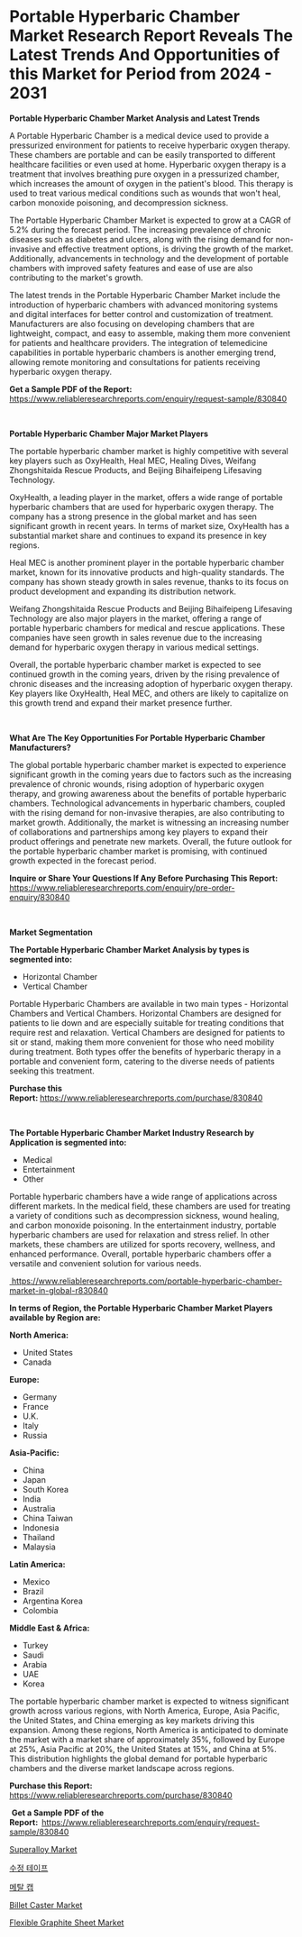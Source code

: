 <p><h1>Portable Hyperbaric Chamber Market Research Report Reveals The Latest Trends And Opportunities of this Market for Period from 2024 - 2031</h1></p><p><strong>Portable Hyperbaric Chamber Market Analysis and Latest Trends</strong></p>
<p><p>A Portable Hyperbaric Chamber is a medical device used to provide a pressurized environment for patients to receive hyperbaric oxygen therapy. These chambers are portable and can be easily transported to different healthcare facilities or even used at home. Hyperbaric oxygen therapy is a treatment that involves breathing pure oxygen in a pressurized chamber, which increases the amount of oxygen in the patient's blood. This therapy is used to treat various medical conditions such as wounds that won't heal, carbon monoxide poisoning, and decompression sickness.</p><p>The Portable Hyperbaric Chamber Market is expected to grow at a CAGR of 5.2% during the forecast period. The increasing prevalence of chronic diseases such as diabetes and ulcers, along with the rising demand for non-invasive and effective treatment options, is driving the growth of the market. Additionally, advancements in technology and the development of portable chambers with improved safety features and ease of use are also contributing to the market's growth.</p><p>The latest trends in the Portable Hyperbaric Chamber Market include the introduction of hyperbaric chambers with advanced monitoring systems and digital interfaces for better control and customization of treatment. Manufacturers are also focusing on developing chambers that are lightweight, compact, and easy to assemble, making them more convenient for patients and healthcare providers. The integration of telemedicine capabilities in portable hyperbaric chambers is another emerging trend, allowing remote monitoring and consultations for patients receiving hyperbaric oxygen therapy.</p></p>
<p><strong>Get a Sample PDF of the Report:&nbsp;</strong> <a href="https://www.reliableresearchreports.com/enquiry/request-sample/830840">https://www.reliableresearchreports.com/enquiry/request-sample/830840</a></p>
<p>&nbsp;</p>
<p><strong>Portable Hyperbaric Chamber Major Market Players</strong></p>
<p><p>The portable hyperbaric chamber market is highly competitive with several key players such as OxyHealth, Heal MEC, Healing Dives, Weifang Zhongshitaida Rescue Products, and Beijing Bihaifeipeng Lifesaving Technology. </p><p>OxyHealth, a leading player in the market, offers a wide range of portable hyperbaric chambers that are used for hyperbaric oxygen therapy. The company has a strong presence in the global market and has seen significant growth in recent years. In terms of market size, OxyHealth has a substantial market share and continues to expand its presence in key regions.</p><p>Heal MEC is another prominent player in the portable hyperbaric chamber market, known for its innovative products and high-quality standards. The company has shown steady growth in sales revenue, thanks to its focus on product development and expanding its distribution network.</p><p>Weifang Zhongshitaida Rescue Products and Beijing Bihaifeipeng Lifesaving Technology are also major players in the market, offering a range of portable hyperbaric chambers for medical and rescue applications. These companies have seen growth in sales revenue due to the increasing demand for hyperbaric oxygen therapy in various medical settings.</p><p>Overall, the portable hyperbaric chamber market is expected to see continued growth in the coming years, driven by the rising prevalence of chronic diseases and the increasing adoption of hyperbaric oxygen therapy. Key players like OxyHealth, Heal MEC, and others are likely to capitalize on this growth trend and expand their market presence further.</p></p>
<p>&nbsp;</p>
<p><strong>What Are The Key Opportunities For Portable Hyperbaric Chamber Manufacturers?</strong></p>
<p><p>The global portable hyperbaric chamber market is expected to experience significant growth in the coming years due to factors such as the increasing prevalence of chronic wounds, rising adoption of hyperbaric oxygen therapy, and growing awareness about the benefits of portable hyperbaric chambers. Technological advancements in hyperbaric chambers, coupled with the rising demand for non-invasive therapies, are also contributing to market growth. Additionally, the market is witnessing an increasing number of collaborations and partnerships among key players to expand their product offerings and penetrate new markets. Overall, the future outlook for the portable hyperbaric chamber market is promising, with continued growth expected in the forecast period.</p></p>
<p><strong>Inquire or Share Your Questions If Any Before Purchasing This Report:</strong> <a href="https://www.reliableresearchreports.com/enquiry/pre-order-enquiry/830840">https://www.reliableresearchreports.com/enquiry/pre-order-enquiry/830840</a></p>
<p>&nbsp;</p>
<p><strong>Market Segmentation</strong></p>
<p><strong>The Portable Hyperbaric Chamber Market Analysis by types is segmented into:</strong></p>
<p><ul><li>Horizontal Chamber</li><li>Vertical Chamber</li></ul></p>
<p><p>Portable Hyperbaric Chambers are available in two main types - Horizontal Chambers and Vertical Chambers. Horizontal Chambers are designed for patients to lie down and are especially suitable for treating conditions that require rest and relaxation. Vertical Chambers are designed for patients to sit or stand, making them more convenient for those who need mobility during treatment. Both types offer the benefits of hyperbaric therapy in a portable and convenient form, catering to the diverse needs of patients seeking this treatment.</p></p>
<p><strong>Purchase this Report:&nbsp;</strong><a href="https://www.reliableresearchreports.com/purchase/830840">https://www.reliableresearchreports.com/purchase/830840</a></p>
<p>&nbsp;</p>
<p><strong>The Portable Hyperbaric Chamber Market Industry Research by Application is segmented into:</strong></p>
<p><ul><li>Medical</li><li>Entertainment</li><li>Other</li></ul></p>
<p><p>Portable hyperbaric chambers have a wide range of applications across different markets. In the medical field, these chambers are used for treating a variety of conditions such as decompression sickness, wound healing, and carbon monoxide poisoning. In the entertainment industry, portable hyperbaric chambers are used for relaxation and stress relief. In other markets, these chambers are utilized for sports recovery, wellness, and enhanced performance. Overall, portable hyperbaric chambers offer a versatile and convenient solution for various needs.</p></p>
<p><a href="https://www.reliableresearchreports.com/portable-hyperbaric-chamber-market-in-global-r830840">&nbsp;https://www.reliableresearchreports.com/portable-hyperbaric-chamber-market-in-global-r830840</a></p>
<p><strong>In terms of Region, the Portable Hyperbaric Chamber Market Players available by Region are:</strong></p>
<p>
    <p> <strong> North America: </strong>
        <ul>
            <li>United States</li>
            <li>Canada</li>
        </ul>
        </p> 
    <p> <strong> Europe: </strong>
        <ul>
            <li>Germany</li>
            <li>France</li>
            <li>U.K.</li>
            <li>Italy</li>
            <li>Russia</li>
        </ul>
        </p> 
    <p> <strong> Asia-Pacific: </strong>
        <ul>
            <li>China</li>
            <li>Japan</li>
            <li>South Korea</li>
            <li>India</li>
            <li>Australia</li>
            <li>China Taiwan</li>
            <li>Indonesia</li>
            <li>Thailand</li>
            <li>Malaysia</li>
        </ul>
        </p> 
    <p> <strong> Latin America: </strong>
        <ul>
            <li>Mexico</li>
            <li>Brazil</li>
            <li>Argentina Korea</li>
            <li>Colombia</li>
        </ul>
        </p> 
    <p> <strong> Middle East & Africa: </strong>
        <ul>
            <li>Turkey</li>
            <li>Saudi</li>
            <li>Arabia</li>
            <li>UAE</li>
            <li>Korea</li>
        </ul>
    </p>
    </p>
<p><p>The portable hyperbaric chamber market is expected to witness significant growth across various regions, with North America, Europe, Asia Pacific, the United States, and China emerging as key markets driving this expansion. Among these regions, North America is anticipated to dominate the market with a market share of approximately 35%, followed by Europe at 25%, Asia Pacific at 20%, the United States at 15%, and China at 5%. This distribution highlights the global demand for portable hyperbaric chambers and the diverse market landscape across regions.</p></p>
<p><strong>Purchase this Report: </strong><a href="https://www.reliableresearchreports.com/purchase/830840">https://www.reliableresearchreports.com/purchase/830840</a></p>
<p>&nbsp;<strong>Get a Sample PDF of the Report:&nbsp;&nbsp;</strong><a href="https://www.reliableresearchreports.com/enquiry/request-sample/830840">https://www.reliableresearchreports.com/enquiry/request-sample/830840</a></p>
<p><strong></strong></p>
<p><p><a href="https://issuu.com/reportprime-2/docs/superalloy-market-size-2030.pptx">Superalloy Market</a></p><p><a href="https://github.com/BrettWeberrt8767765/Market-Research-Report-List-1/blob/main/310822927359.md">수정 테이프</a></p><p><a href="https://github.com/nuekbpymrrz5/Market-Research-Report-List-1/blob/main/121406127358.md">메탈 캡</a></p><p><a href="https://github.com/jerrycopelandthomaswsqd8q/Market-Research-Report-List-2/blob/main/billet-caster-market.md">Billet Caster Market</a></p><p><a href="https://issuu.com/reportprime-2/docs/flexible-graphite-sheet-market-size-2030.pptx">Flexible Graphite Sheet Market</a></p></p>